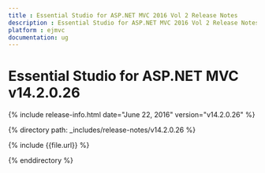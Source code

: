 ```yaml
---
title : Essential Studio for ASP.NET MVC 2016 Vol 2 Release Notes
description : Essential Studio for ASP.NET MVC 2016 Vol 2 Release Notes
platform : ejmvc
documentation: ug
---
```


# Essential Studio for ASP.NET MVC v14.2.0.26

{% include release-info.html date="June 22, 2016" version="v14.2.0.26" %} 

{% directory path: _includes/release-notes/v14.2.0.26 %}

{% include {{file.url}} %}

{% enddirectory %}
